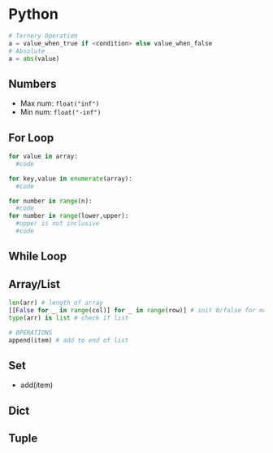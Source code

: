 # Python
```python
# Ternery Operation
a = value_when_true if <condition> else value_when_false
# Absolute
a = abs(value)
```
## Numbers
- Max num: `float("inf")`
- Min num: `float("-inf")`

## For Loop
```python
for value in array:
  #code
```
```python
for key,value in enumerate(array):
  #code
```
```python
for number in range(n):
  #code
for number in range(lower,upper):
  #upper is not inclusive
  #code
```

## While Loop

## Array/List
```python
len(arr) # length of array
[[False for _ in range(col)] for _ in range(row)] # init 0/false for matrix
type(arr) is list # check if list

# ØPERATIONS
append(item) # add to end of list
```

## Set
- add(item)

## Dict

## Tuple